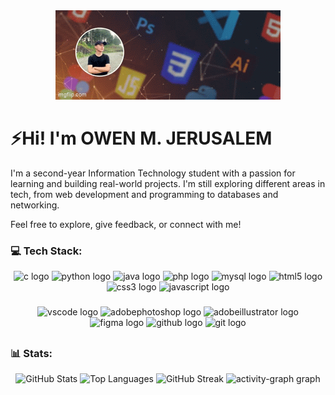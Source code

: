<!--GIF-->
<div align= "center">
    <img src="assets/OwenGIF.gif">
</div>



<!-- HEADER -->
<div align="left">
<h1>⚡Hi! I'm OWEN M. JERUSALEM</h1>
<p1> I'm a second-year Information Technology student with a passion for learning and building real-world projects. I'm still exploring different areas in tech, from web development and programming to databases and networking. 

Feel free to explore, give feedback, or connect with me!</p1>

</div>

<!-- Tech Stack -->

<h3 align= "Left"> 💻 Tech Stack: </h3>

<div align="center">
  <img src="https://skillicons.dev/icons?i=c" height="40" alt="c logo"  />
  <img src="https://cdn.jsdelivr.net/gh/devicons/devicon/icons/python/python-original.svg" height="40" alt="python logo"  />
  <img src="https://skillicons.dev/icons?i=java" height="40" alt="java logo"  />
  <img src="https://cdn.jsdelivr.net/gh/devicons/devicon/icons/php/php-original.svg" height="40" alt="php logo"  />
  <img src="https://cdn.jsdelivr.net/gh/devicons/devicon/icons/mysql/mysql-original.svg" height="40" alt="mysql logo"  />
  <img src="https://cdn.jsdelivr.net/gh/devicons/devicon/icons/html5/html5-original.svg" height="40" alt="html5 logo"  />
  <img src="https://cdn.jsdelivr.net/gh/devicons/devicon/icons/css3/css3-original.svg" height="40" alt="css3 logo"  />
  <img src="https://cdn.jsdelivr.net/gh/devicons/devicon/icons/javascript/javascript-original.svg" height="40" alt="javascript logo"  />
</div>

###

<div align="center">
  <img src="https://cdn.jsdelivr.net/gh/devicons/devicon/icons/vscode/vscode-original.svg" height="40" alt="vscode logo"  />
  <img src="https://skillicons.dev/icons?i=ps" height="40" alt="adobephotoshop logo"  />
  <img src="https://skillicons.dev/icons?i=ai" height="40" alt="adobeillustrator logo"  />
  <img src="https://skillicons.dev/icons?i=figma" height="40" alt="figma logo"  />
  <img src="https://skillicons.dev/icons?i=github" height="40" alt="github logo"  />
  <img src="https://skillicons.dev/icons?i=git" height="40" alt="git logo"  />
</div>

###


##
<!-- Stats -->

<div align="center">

<h3 align= "Left"> 📊 Stats: </h3>

  <img src="https://github-readme-stats.vercel.app/api?username=Wenox26&show_icons=true&count_private=true&theme=radical&hide_border=true" height="150" alt="GitHub Stats" />
  <img src="https://github-readme-stats.vercel.app/api/top-langs?username=Wenox26&layout=compact&langs_count=5&theme=radical&hide_border=true" height="150" alt="Top Languages" />
  <img src="https://github-readme-streak-stats.herokuapp.com/?user=Wenox26&theme=radical&hide_border=true" alt="GitHub Streak" />
 <img src="https://github-readme-activity-graph.vercel.app/graph?username=Wenox26&radius=16&theme=redical&area=true&order=5&point=fff700&title_color=ff00fb&color=ff00fb&hide_border=true&area_color=ff00fb" height="300" alt="activity-graph graph"  />

  


###
</div>







